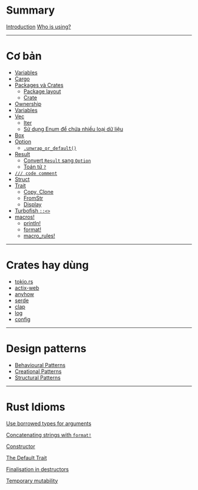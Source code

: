 # Summary

[Introduction](README.md)
[Who is using?](who-is-using.md)

---

# Cơ bản

- [Variables](./basic/variables.md)
- [Cargo](./basic/cargo/INDEX.md)
- [Packages và Crates](./basic/package-crate/INDEX.md)
  - [Package layout](./basic/package-crate/package-layout.md)
  - [Crate](./basic/package-crate/crate.md)
- [Ownership](./basic/ownership.md)
- [Variables](./basic/variables.md)
- [Vec](./basic/vec/INDEX.md)
  - [Iter]()
  - [Sử dụng Enum để chứa nhiều loại dữ liệu]()
- [Box](./basic/box.md)
- [Option](./basic/option.md)
  - [`.unwrap_or_default()`](./basic/unwrap_or_default.md)
- [Result](./basic/result.md)
  - [Convert `Result` sang `Option`](./basic/result-to-option.md)
  - [Toán tử `?`](./basic/question-mark.md)
- [`/// code comment`](./basic/code-comment.md)
- [Struct](./basic/struct.md)
- [Trait](./basic/trait.md)
  - [Copy, Clone](./basic/copy-clone.md)
  - [FromStr](./basic/fromstr.md)
  - [Display]()
- [Turbofish `::<>`](./basic/turbofish.md)
- [macros!](./basic/macro/README.md)
  - [println!](./basic/macro/println.md)
  - [format!](./basic/macro/format.md)
  - [macro_rules!]()

---

# Crates hay dùng

- [tokio.rs]()
- [actix-web]()
- [anyhow]()
- [serde]()
- [clap]()
- [log]()
- [config]()

---

# Design patterns

- [Behavioural Patterns]()
- [Creational Patterns]()
- [Structural Patterns]()

---

# Rust Idioms

[Use borrowed types for arguments]()

[Concatenating strings with `format!`]()

[Constructor]()

[The Default Trait]()

[Finalisation in destructors]()

[Temporary mutability]()

